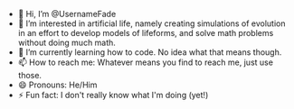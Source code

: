 - 👋 Hi, I’m @UsernameFade
- 👀 I’m interested in artificial life, namely creating simulations of evolution in an effort to develop models of lifeforms, and solve math problems without doing much math. 
- 🌱 I’m currently learning how to code. No idea what that means though. 
- 📫 How to reach me: Whatever means you find to reach me, just use those. 
- 😄 Pronouns: He/Him
- ⚡ Fun fact: I don't really know what I'm doing (yet!)

<!---
UsernameFade/UsernameFade is a ✨ special ✨ repository because its `README.md` (this file) appears on your GitHub profile.
You can click the Preview link to take a look at your changes.
--->
